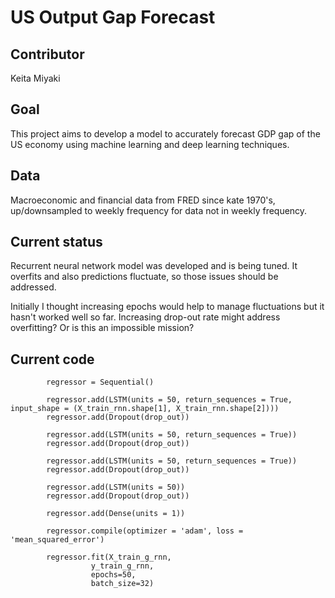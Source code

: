 # US Output Gap Forecast

## Contributor
Keita Miyaki

## Goal
This project aims to develop a model to accurately forecast GDP gap of the US economy using machine learning and deep learning techniques.

## Data
Macroeconomic and financial data from FRED since kate 1970's, up/downsampled to weekly frequency for data not in weekly frequency.

## Current status
Recurrent neural network model was developed and is being tuned. It overfits and also predictions fluctuate, so those issues should be addressed.

Initially I thought increasing epochs would help to manage fluctuations but it hasn't worked well so far. Increasing drop-out rate might address overfitting? Or is this an impossible mission?

## Current code

```
        regressor = Sequential()

        regressor.add(LSTM(units = 50, return_sequences = True, input_shape = (X_train_rnn.shape[1], X_train_rnn.shape[2])))
        regressor.add(Dropout(drop_out))

        regressor.add(LSTM(units = 50, return_sequences = True))
        regressor.add(Dropout(drop_out))

        regressor.add(LSTM(units = 50, return_sequences = True))
        regressor.add(Dropout(drop_out))

        regressor.add(LSTM(units = 50))
        regressor.add(Dropout(drop_out))

        regressor.add(Dense(units = 1))

        regressor.compile(optimizer = 'adam', loss = 'mean_squared_error')

        regressor.fit(X_train_g_rnn, 
                  y_train_g_rnn, 
                  epochs=50, 
                  batch_size=32)
```

